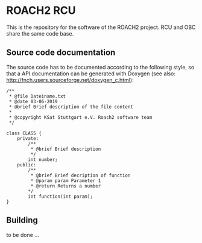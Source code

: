 # ROACH2 RCU

This is the repository for the software of the ROACH2 project. RCU and OBC share the same code base.


## Source code documentation

The source code has to be documented according to the following style, so that a API documentation can be generated with Doxygen (see also: http://fnch.users.sourceforge.net/doxygen_c.html):
```
/**
 * @file Dateiname.txt
 * @date 03-06-2019
 * @brief Brief description of the file content
 *
 * @copyright KSat Stuttgart e.V. Roach2 software team
 */

class CLASS {
    private:
        /**
         * @brief Brief description
         */
        int number;
    public:
        /**
         * @brief Brief decription of function
         * @param param Parameter 1
         * @return Returns a number
        */
        int function(int param);
}
```


## Building

to be done ...

